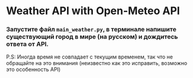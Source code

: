 # Weather API with Open-Meteo API

### Запустите файл `main_weather.py`, в терминале напишите существующий город в мире (на русском) и дождитесь ответа от API.

P.S: Иногда время не совпадает с текущим временем, так что не обращайте на это внимания (неизвестно как это исправить, возможно это особенность API)
